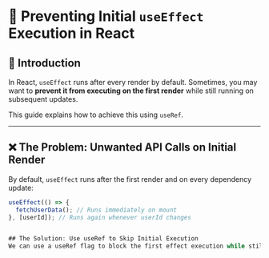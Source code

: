 # 🚀 Preventing Initial `useEffect` Execution in React

## 📌 Introduction  
In React, `useEffect` runs after every render by default. Sometimes, you may want to **prevent it from executing on the first render** while still running on subsequent updates.  

This guide explains how to achieve this using `useRef`.  

---

## ❌ The Problem: Unwanted API Calls on Initial Render  
By default, `useEffect` runs after the first render and on every dependency update:

```javascript
useEffect(() => {
  fetchUserData(); // Runs immediately on mount
}, [userId]); // Runs again whenever userId changes


## The Solution: Use useRef to Skip Initial Execution
We can use a useRef flag to block the first effect execution while still running it on dependency changes.